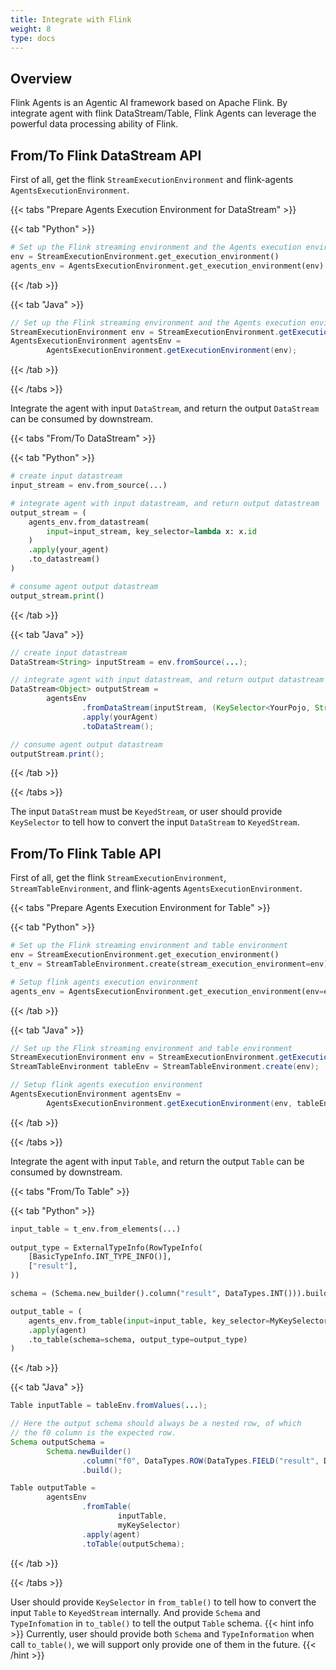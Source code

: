 ```yaml
---
title: Integrate with Flink
weight: 8
type: docs
---
```

<!--
Licensed to the Apache Software Foundation (ASF) under one
or more contributor license agreements.  See the NOTICE file
distributed with this work for additional information
regarding copyright ownership.  The ASF licenses this file
to you under the Apache License, Version 2.0 (the
"License"); you may not use this file except in compliance
with the License.  You may obtain a copy of the License at

  http://www.apache.org/licenses/LICENSE-2.0

Unless required by applicable law or agreed to in writing,
software distributed under the License is distributed on an
"AS IS" BASIS, WITHOUT WARRANTIES OR CONDITIONS OF ANY
KIND, either express or implied.  See the License for the
specific language governing permissions and limitations
under the License.
-->
## Overview
Flink Agents is an Agentic AI framework based on Apache Flink. By integrate agent with flink DataStream/Table, Flink Agents can leverage the powerful data processing ability of Flink. 
## From/To Flink DataStream API

First of all, get the flink `StreamExecutionEnvironment` and flink-agents `AgentsExecutionEnvironment`.

{{< tabs "Prepare Agents Execution Environment for DataStream" >}}

{{< tab "Python" >}}
```python
# Set up the Flink streaming environment and the Agents execution environment.
env = StreamExecutionEnvironment.get_execution_environment()
agents_env = AgentsExecutionEnvironment.get_execution_environment(env)
```
{{< /tab >}}

{{< tab "Java" >}}
```java
// Set up the Flink streaming environment and the Agents execution environment.
StreamExecutionEnvironment env = StreamExecutionEnvironment.getExecutionEnvironment();
AgentsExecutionEnvironment agentsEnv =
        AgentsExecutionEnvironment.getExecutionEnvironment(env);
```
{{< /tab >}}

{{< /tabs >}}


Integrate the agent with input `DataStream`, and return the output `DataStream` can be consumed by downstream.

{{< tabs "From/To DataStream" >}}

{{< tab "Python" >}}
```python
# create input datastream
input_stream = env.from_source(...)

# integrate agent with input datastream, and return output datastream
output_stream = (
    agents_env.from_datastream(
        input=input_stream, key_selector=lambda x: x.id
    )
    .apply(your_agent)
    .to_datastream()
)

# consume agent output datastream
output_stream.print()
```
{{< /tab >}}

{{< tab "Java" >}}
```java
// create input datastream
DataStream<String> inputStream = env.fromSource(...);

// integrate agent with input datastream, and return output datastream
DataStream<Object> outputStream =
        agentsEnv
                .fromDataStream(inputStream, (KeySelector<YourPojo, String>) x::getId)
                .apply(yourAgent)
                .toDataStream();

// consume agent output datastream
outputStream.print();
```
{{< /tab >}}

{{< /tabs >}}

The input `DataStream` must be `KeyedStream`, or user should provide `KeySelector` to tell how to convert the input `DataStream` to `KeyedStream`.

## From/To Flink Table API

First of all, get the flink `StreamExecutionEnvironment`, `StreamTableEnvironment`, and flink-agents `AgentsExecutionEnvironment`.

{{< tabs "Prepare Agents Execution Environment for Table" >}}

{{< tab "Python" >}}
```python
# Set up the Flink streaming environment and table environment
env = StreamExecutionEnvironment.get_execution_environment()
t_env = StreamTableEnvironment.create(stream_execution_environment=env)

# Setup flink agents execution environment
agents_env = AgentsExecutionEnvironment.get_execution_environment(env=env, t_env=t_env)
```
{{< /tab >}}

{{< tab "Java" >}}
```java
// Set up the Flink streaming environment and table environment
StreamExecutionEnvironment env = StreamExecutionEnvironment.getExecutionEnvironment();
StreamTableEnvironment tableEnv = StreamTableEnvironment.create(env);

// Setup flink agents execution environment
AgentsExecutionEnvironment agentsEnv =
        AgentsExecutionEnvironment.getExecutionEnvironment(env, tableEnv);
```
{{< /tab >}}

{{< /tabs >}}


Integrate the agent with input `Table`, and return the output `Table` can be consumed by downstream.

{{< tabs "From/To Table" >}}

{{< tab "Python" >}}
```python
input_table = t_env.from_elements(...)
    
output_type = ExternalTypeInfo(RowTypeInfo(
    [BasicTypeInfo.INT_TYPE_INFO()],
    ["result"],
))

schema = (Schema.new_builder().column("result", DataTypes.INT())).build()

output_table = (
    agents_env.from_table(input=input_table, key_selector=MyKeySelector())
    .apply(agent)
    .to_table(schema=schema, output_type=output_type)
)
```
{{< /tab >}}

{{< tab "Java" >}}
```java
Table inputTable = tableEnv.fromValues(...);

// Here the output schema should always be a nested row, of which
// the f0 column is the expected row.
Schema outputSchema =
        Schema.newBuilder()
                .column("f0", DataTypes.ROW(DataTypes.FIELD("result", DataTypes.DOUBLE())))
                .build();

Table outputTable =
        agentsEnv
                .fromTable(
                        inputTable,
                        myKeySelector)
                .apply(agent)
                .toTable(outputSchema);
```
{{< /tab >}}

{{< /tabs >}}


User should provide `KeySelector` in `from_table()` to tell how to convert the input `Table` to `KeyedStream` internally. And provide `Schema` and `TypeInfomation` in `to_table()` to tell the output `Table` schema.
{{< hint info >}}
Currently, user should provide both `Schema` and `TypeInformation` when call `to_table()`, we will support only provide one of them in the future.
{{< /hint >}}